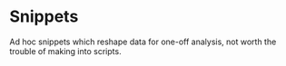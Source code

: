 # Snippets

Ad hoc snippets which reshape data for one-off analysis, not worth the trouble of making into scripts.


